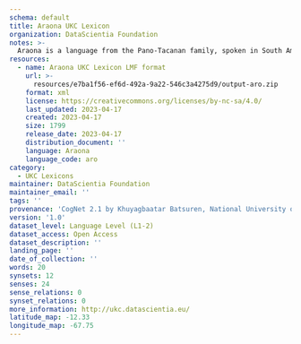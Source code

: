 ```yaml
---
schema: default
title: Araona UKC Lexicon
organization: DataScientia Foundation
notes: >-
  Araona is a language from the Pano-Tacanan family, spoken in South America. The UKC Lexicon of Araona is represented as a lexico-semantic network. It consists of words, word senses, synsets, as well as sense-level and synset-level relationships.
resources:
  - name: Araona UKC Lexicon LMF format
    url: >-
      resources/e7ba1f56-ef6d-492a-9a22-546c3a4275d9/output-aro.zip
    format: xml
    license: https://creativecommons.org/licenses/by-nc-sa/4.0/
    last_updated: 2023-04-17
    created: 2023-04-17
    size: 1799
    release_date: 2023-04-17
    distribution_document: ''
    language: Araona
    language_code: aro
category:
  - UKC Lexicons
maintainer: DataScientia Foundation
maintainer_email: ''
tags: ''
provenance: 'CogNet 2.1 by Khuyagbaatar Batsuren, National University of Mongolia (http://cognet.ukc.disi.unitn.it); Native Languages of the Americas 2021.11. by Laura Redish and Orrin Lewis (http://www.native-languages.org); Princeton WordNet 2.1 by Princeton University (https://wordnet.princeton.edu)'
version: '1.0'
dataset_level: Language Level (L1-2)
dataset_access: Open Access
dataset_description: ''
landing_page: ''
date_of_collection: ''
words: 20
synsets: 12
senses: 24
sense_relations: 0
synset_relations: 0
more_information: http://ukc.datascientia.eu/
latitude_map: -12.33
longitude_map: -67.75
---
```

